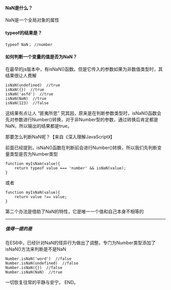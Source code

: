 #### NaN是什么？
NaN是一个全局对象的属性

#### typeof的结果是？
    typeof NaN； //number

#### 如何判断一个变量的值是否为NaN？
在最早的js版本中，有isNaN()函数。但是它传入的参数如果为非数值类型时，其结果很让人费解

    isNaN(undefined)  //true
    isNaN({})  //true
    isNaN('asfd')  //true
    isNaN(NaN)  //true
    isNaN(123)  //false
这结果有点让人 “匪夷所思” 究其因，原来是在判断参数类型时，isNaN()函数会先对参数进行Number()转换，对于非Number型的参数，通过转换后肯定都是NaN，所以输出的结果都是true。

那要怎么判断NaN呢？【来自《深入理解JavaScript》】

前面已经提到，isNaN()函数在判断前会进行Number()转换，所以我们先判断变量类型是否为Number类型

    function myIsNam(value){
    	return typeof value === 'number' && isNaN(value);
    }
或者

    function myIsNaN(value){
    	return value !== value;
    }
第二个办法是借助了NaN的特性，它是唯一一个值和自己本身不相等的
***
##### 值得一提的是
在ES6中，已经针对NaN的怪异行为做出了调整。专门为Number类型添加了isNaN()方法来判断是不是NaN

    Number.isNaN('word')  //false
    Number.isNaN(undefined)  //false
    Number.isNaN({})  //false
    Number.isNaN(NaN)  //true
一切恢复往常的平静与安宁。  END。